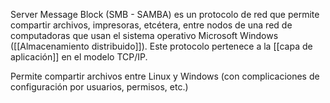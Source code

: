 Server Message Block (SMB - SAMBA) es un protocolo de red que permite compartir archivos, impresoras, etcétera, entre nodos de una red de computadoras que usan el sistema operativo Microsoft Windows ([[Almacenamiento distribuido]]). Este protocolo pertenece a la [[capa de aplicación]] en el modelo TCP/IP.

Permite compartir archivos entre Linux y Windows (con complicaciones de configuración por usuarios, permisos, etc.)